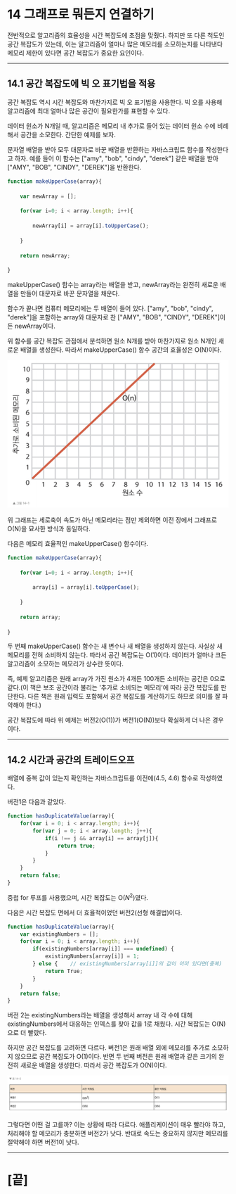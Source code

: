 # 14 그래프로 뭐든지 연결하기
전반적으로 알고리즘의 효율성을 시간 복잡도에 초점을 맞췄다. 하지만 또 다른 척도인 공간 복잡도가 있는데, 이는 알고리즘이 얼마나 많은 메모리를 소모하는지를 나타낸다 메모리 제한이 있다면 공간 복잡도가 중요한 요인이다. 


---


## 14.1 공간 복잡도에 빅 오 표기법을 적용
공간 복잡도 역시 시간 복잡도와 마찬가지로 빅 오 표기법을 사용한다. 빅 오를 사용해 알고리즘에 최대 얼마나 많은 공간이 필요한가를 표현할 수 있다.

데이터 원소가 N개일 때, 알고리즘은 메모리 내 추가로 들어 있는 데이터 원소 수에 비례해서 공간을 소모한다. 간단한 예제를 보자.

문자열 배열을 받아 모두 대문자로 바꾼 배열을 반환하는 자바스크립트 함수를 작성한다고 하자. 예를 들어 이 함수는 ["amy", "bob", "cindy", "derek"] 같은 배열을 받아 ["AMY", "BOB", "CINDY", "DEREK"]을 반환한다.

```Javascript
function makeUpperCase(array){

    var newArray = [];

    for(var i=0; i < array.length; i++){

        newArray[i] = array[i].toUpperCase();

    }

    return newArray;

}
```

makeUpperCase() 함수는 array라는 배열을 받고, newArray라는 완전히 새로운 배열을 만들어 대문자로 바꾼 문자열을 채운다.

함수가 끝나면 컴퓨터 메모리에는 두 배열이 들어 있다. ["amy", "bob", "cindy", "derek"]을 포함하는 array와 대문자로 찬 ["AMY", "BOB", "CINDY", "DEREK"]이 든 newArray이다. 

위 함수를 공간 복잡도 관점에서 분석하면 원소 N개를 받아 마찬가지로 원소 N개인 새로운 배열을 생성한다. 따라서 makeUpperCase() 함수 공간의 효율성은 O(N)이다.

![그림 14-1](./images/image_14-1.png)

위 그래프는 세로축이 속도가 아닌 메모리라는 점만 제외하면 이전 장에서 그래프로 O(N)을 묘사한 방식과 동일하다.

다음은 메모리 효율적인 makeUpperCase() 함수이다.

```Javascript
function makeUpperCase(array){

    for(var i=0; i < array.length; i++){

        array[i] = array[i].toUpperCase();

    }

    return array;

}
```

두 번째 makeUpperCase() 함수는 새 변수나 새 배열을 생성하지 않는다. 사실상 새 메모리를 전혀 소비하지 않는다. 따라서 공간 복잡도는 O(1)이다. 데이터가 얼마나 크든 알고리즘이 소모하는 메모리가 상수란 뜻이다.

즉, 예제 알고리즘은 원래 array가 가진 원소가 4개든 100개든 소비하는 공간은 0으로 같다.(이 책은 보조 공간이라 불리는 '추가로 소비되는 메모리'에 따라 공간 복잡도를 판단한다. 다른 책은 원래 입력도 포함해서 공간 복잡도를 계산하기도 하므로 의미를 잘 파악해야 한다.)

공간 복잡도에 따라 위 예제는 버전2(O(1))가 버전1(O(N))보다 확실하게 더 나은 경우이다.


---


## 14.2 시간과 공간의 트레이드오프
배열에 중복 값이 있는지 확인하는 자바스크립트를 이전에(4.5, 4.6) 함수로 작성하였다.

버전1은 다음과 같았다.

```Javascript
function hasDuplicateValue(array){
    for(var i = 0; i < array.length; i++){
        for(var j = 0; i < array.length; j++){
            if(i !== j && array[i] == array[j]){
                return true;
            }
        }
    }
    return false;
}
```

중첩 for 루프를 사용했으며, 시간 복잡도는 O($N^2$)였다.

다음은 시간 복잡도 면에서 더 효율적이었던 버전2(선형 해결법)이다.

```Javascript
function hasDuplicateValue(array){
    var existingNumbers = [];
    for(var i = 0; i < array.length; i++){
        if(existingNumbers[array[i]] === undefined) {
            existingNumbers[array[i]] = 1;
        } else {    // existingNumbers[array[i]]의 값이 이미 있다면(중복)
            return True;
        }
    } 
    return false;
}

```


버전 2는 existingNumbers라는 배열을 생성해서 array 내 각 수에 대해 existingNumbers에서 대응하는 인덱스를 찾아 값을 1로 채웠다. 시간 복잡도는 O(N)으로 더 빨랐다.

하지만 공간 복잡도를 고려하면 다르다. 버전1은 원래 배열 외에 메모리를 추가로 소모하지 않으므로 공간 복잡도가 O(1)이다. 반면 두 번째 버전은 원래 배열과 같은 크기의 완전히 새로운 배열을 생성한다. 따라서 공간 복잡도가 O(N)이다.

![표 14-2](./images/table_14-2.png)

그렇다면 어떤 걸 고를까? 이는 상황에 따라 다르다. 애플리케이션이 매우 빨라야 하고, 처리해야 할 메모리가 충분하면 버전2가 낫다. 반대로 속도는 중요하지 않지만 메모리를 절약해야 하면 버전1이 낫다.


---


# [끝]